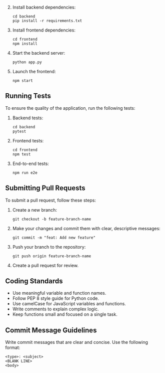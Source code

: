 2. Install backend dependencies:
   ```
   cd backend
   pip install -r requirements.txt
   ```
3. Install frontend dependencies:
   ```
   cd frontend
   npm install
   ```
4. Start the backend server:
   ```
   python app.py
   ```
5. Launch the frontend:
   ```
   npm start
   ```

## Running Tests
To ensure the quality of the application, run the following tests:

1. Backend tests:
   ```
   cd backend
   pytest
   ```
2. Frontend tests:
   ```
   cd frontend
   npm test
   ```
3. End-to-end tests:
   ```
   npm run e2e
   ```

## Submitting Pull Requests
To submit a pull request, follow these steps:

1. Create a new branch:
   ```
   git checkout -b feature-branch-name
   ```
2. Make your changes and commit them with clear, descriptive messages:
   ```
   git commit -m "feat: Add new feature"
   ```
3. Push your branch to the repository:
   ```
   git push origin feature-branch-name
   ```
4. Create a pull request for review.

## Coding Standards
- Use meaningful variable and function names.
- Follow PEP 8 style guide for Python code.
- Use camelCase for JavaScript variables and functions.
- Write comments to explain complex logic.
- Keep functions small and focused on a single task.

## Commit Message Guidelines
Write commit messages that are clear and concise. Use the following format:
```
<type>: <subject>
<BLANK LINE>
<body>
